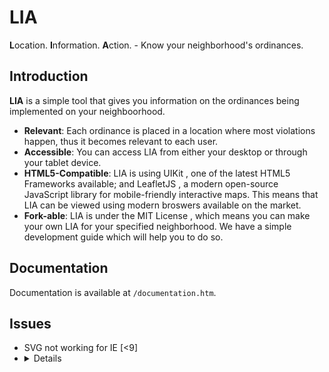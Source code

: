 # LIA


**L**ocation. **I**nformation. **A**ction. - Know your neighborhood's ordinances.

## Introduction

**LIA** is a simple tool that gives you information on the ordinances being implemented on your neighboorhood.

* **Relevant**: Each ordinance is placed in a location where most violations happen, thus it becomes relevant to each user.
* **Accessible**: You can access LIA from either your desktop or through your tablet device.
* **HTML5-Compatible**: LIA is using UIKit , one of the latest HTML5 Frameworks available; and LeafletJS , a modern open-source JavaScript library for mobile-friendly interactive maps. This means that LIA can be viewed using modern broswers available on the market.
* **Fork-able**: LIA is under the MIT License , which means you can make your own LIA for your specified neighborhood. We have a simple development guide which will help you to do so.

## Documentation

Documentation is available at `/documentation.htm`.

## Issues

* SVG not working for IE [<9]
* <details> not working for majority of browsers, using polyfill

